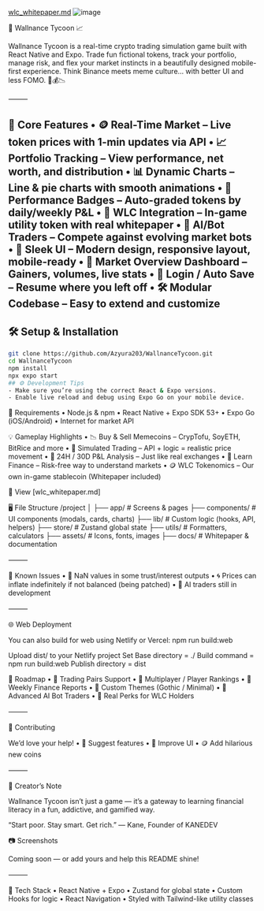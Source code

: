 [wlc_whitepaper.md](https://github.com/user-attachments/files/20747117/wlc_whitepaper.md)
![image](https://github.com/user-attachments/assets/9a7cda6a-1c5a-4377-bdc1-d9951c85d524)


💸 Wallnance Tycoon 📈

Wallnance Tycoon is a real-time crypto trading simulation game built with React Native and Expo. Trade fun fictional tokens, track your portfolio, manage risk, and flex your market instincts in a beautifully designed mobile-first experience. Think Binance meets meme culture… with better UI and less FOMO. 🐸💰📉

⸻

🚀 Core Features
	•	🪙 Real-Time Market – Live token prices with 1-min updates via API
	•	📈 Portfolio Tracking – View performance, net worth, and distribution
	•	📊 Dynamic Charts – Line & pie charts with smooth animations
	•	🧠 Performance Badges – Auto-graded tokens by daily/weekly P&L
	•	💼 WLC Integration – In-game utility token with real whitepaper
	•	👾 AI/Bot Traders – Compete against evolving market bots
	•	🎨 Sleek UI – Modern design, responsive layout, mobile-ready
	•	🧾 Market Overview Dashboard – Gainers, volumes, live stats
	•	🔐 Login / Auto Save – Resume where you left off
	•	🛠️ Modular Codebase – Easy to extend and customize
---

## 🛠 Setup & Installation

```bash
git clone https://github.com/Azyura203/WallnanceTycoon.git
cd WallnanceTycoon
npm install
npx expo start
## ⚙️ Development Tips
- Make sure you’re using the correct React & Expo versions.
- Enable live reload and debug using Expo Go on your mobile device.
```
🔧 Requirements
	•	Node.js & npm
	•	React Native + Expo SDK 53+
	•	Expo Go (iOS/Android)
	•	Internet for market API

💡 Gameplay Highlights
	•	📉 Buy & Sell Memecoins – CrypTofu, SoyETH, BitRice and more
	•	🔄 Simulated Trading – API + logic = realistic price movement
	•	📆 24H / 30D P&L Analysis – Just like real exchanges
	•	🧠 Learn Finance – Risk-free way to understand markets
	•	🪙 WLC Tokenomics – Our own in-game stablecoin (Whitepaper included)

📄 View [wlc_whitepaper.md] 


🖥️ File Structure
/project
│
├── app/              # Screens & pages
├── components/       # UI components (modals, cards, charts)
├── lib/              # Custom logic (hooks, API, helpers)
├── store/            # Zustand global state
├── utils/            # Formatters, calculators
├── assets/           # Icons, fonts, images
├── docs/             # Whitepaper & documentation

⸻

🐞 Known Issues
	•	🚫 NaN values in some trust/interest outputs
	•	🌀 Prices can inflate indefinitely if not balanced (being patched)
	•	🤖 AI traders still in development

⸻

🌐 Web Deployment

You can also build for web using Netlify or Vercel:
npm run build:web

Upload dist/ to your Netlify project
Set Base directory = ./
Build command = npm run build:web
Publish directory = dist

🎯 Roadmap
	•	📱 Trading Pairs Support
	•	👥 Multiplayer / Player Rankings
	•	🧾 Weekly Finance Reports
	•	🎨 Custom Themes (Gothic / Minimal)
	•	🧠 Advanced AI Bot Traders
	•	🎁 Real Perks for WLC Holders

⸻

👷 Contributing

We’d love your help!
	•	💬 Suggest features
	•	🎨 Improve UI
	•	🪙 Add hilarious new coins

⸻

👑 Creator’s Note

Wallnance Tycoon isn’t just a game — it’s a gateway to learning financial literacy in a fun, addictive, and gamified way.

“Start poor. Stay smart. Get rich.”
— Kane, Founder of KANEDEV

 📷 Screenshots

Coming soon — or add yours and help this README shine!

⸻

🧠 Tech Stack
	•	React Native + Expo
	•	Zustand for global state
	•	Custom Hooks for logic
	•	React Navigation
	•	Styled with Tailwind-like utility classes
